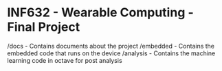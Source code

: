 # INF632 - Wearable Computing - Final Project

/docs - Contains documents about the project 
/embedded - Contains the embedded code that runs on the device
/analysis - Contains the machine learning code in octave for post analysis
